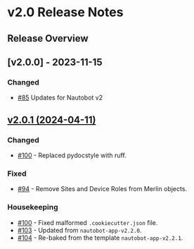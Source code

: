 # v2.0 Release Notes

## Release Overview

## [v2.0.0] - 2023-11-15

### Changed

- [#85](https://github.com/nautobot/nautobot-app-welcome-wizard/pull/85) Updates for Nautobot v2

## [v2.0.1 (2024-04-11)](https://github.com/nautobot/nautobot-app-welcome-wizard/releases/tag/v2.0.0)

### Changed

- [#100](https://github.com/nautobot/nautobot-app-welcome-wizard/issues/100) - Replaced pydocstyle with ruff.

### Fixed

- [#94](https://github.com/nautobot/nautobot-app-welcome-wizard/issues/94) - Remove Sites and Device Roles from Merlin objects.

### Housekeeping

- [#100](https://github.com/nautobot/nautobot-app-welcome-wizard/issues/100) - Fixed malformed `.cookiecutter.json` file.
- [#103](https://github.com/nautobot/nautobot-app-welcome-wizard/issues/103) - Updated from `nautobot-app-v2.2.0`.
- [#104](https://github.com/nautobot/nautobot-app-welcome-wizard/issues/104) - Re-baked from the template `nautobot-app-v2.2.1`.